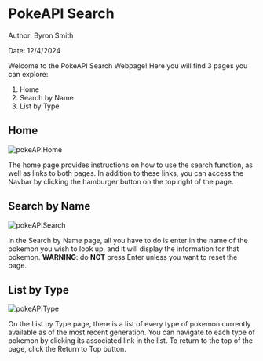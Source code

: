 # PokeAPI Search

Author: Byron Smith

Date: 12/4/2024

Welcome to the PokeAPI Search Webpage!  Here you will find 3 pages you can explore:

1. Home
2. Search by Name
3. List by Type

## Home
![pokeAPIHome](https://github.com/user-attachments/assets/85922afc-f38f-4cfd-bd36-be5749b15afd)

The home page provides instructions on how to use the search function, as well as links to both pages.
In addition to these links, you can access the Navbar by clicking the hamburger button on the top right 
of the page.

## Search by Name
![pokeAPISearch](https://github.com/user-attachments/assets/b7c62981-363e-45b3-8e9a-48f479c6ea7d)

In the Search by Name page, all you have to do is enter in the name of the pokemon you wish to look up, and
it will display the information for that pokemon. __WARNING__: do __NOT__ press Enter unless you want to reset
the page.

## List by Type
![pokeAPIType](https://github.com/user-attachments/assets/d904d850-b98c-40f7-8c9c-1247d04e4ed5)

On the List by Type page, there is a list of every type of pokemon currently available as of the most recent
generation.  You can navigate to each type of pokemon by clicking its associated link in the list. To return
to the top of the page, click the Return to Top button.

